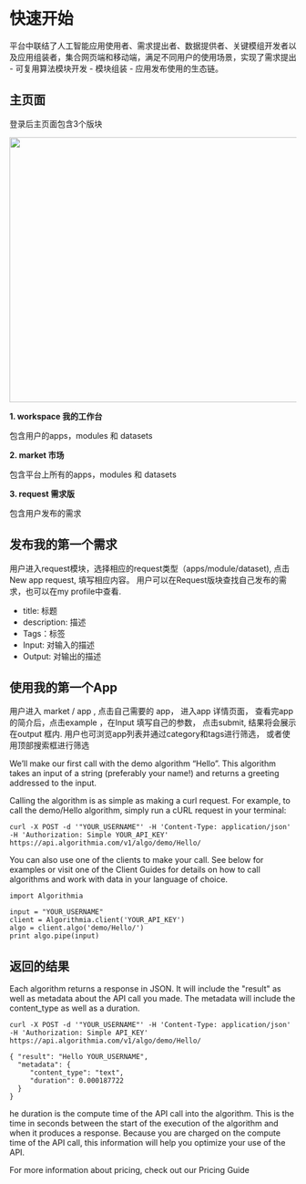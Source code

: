 # 快速开始
平台中联结了人工智能应用使用者、需求提出者、数据提供者、关键模组开发者以及应用组装者，集合网页端和移动端，满足不同用户的使用场景，实现了需求提出 - 可复用算法模块开发 - 模块组装 - 应用发布使用的生态链。

## 主页面
登录后主页面包含3个版块


<img src="./media/home.png"  width="840px" height="465px" />

**1. workspace 我的工作台**

包含用户的apps，modules 和 datasets

**2. market 市场**

包含平台上所有的apps，modules 和 datasets

**3. request 需求版**

包含用户发布的需求        


## 发布我的第一个需求
用户进入request模块，选择相应的request类型（apps/module/dataset), 点击 New app request, 填写相应内容。 用户可以在Request版块查找自己发布的需求，也可以在my profile中查看.
- title: 标题
- description: 描述
- Tags：标签
- Input: 对输入的描述
- Output: 对输出的描述

## 使用我的第一个App
用户进入 market / app , 点击自己需要的 app， 进入app 详情页面， 查看完app 的简介后，点击example ，在Input 填写自己的参数， 点击submit, 结果将会展示在output 框内. 
用户也可浏览app列表并通过category和tags进行筛选， 或者使用顶部搜索框进行筛选

We’ll make our first call with the demo algorithm “Hello”. This algorithm takes an input of a string (preferably your name!) and returns a greeting addressed to the input.

Calling the algorithm is as simple as making a curl request. For example, to call the demo/Hello algorithm, simply run a cURL request in your terminal:

```$xslt
curl -X POST -d '"YOUR_USERNAME"' -H 'Content-Type: application/json' -H 'Authorization: Simple YOUR_API_KEY' https://api.algorithmia.com/v1/algo/demo/Hello/
```

You can also use one of the clients to make your call. See below for examples or visit one of the Client Guides for details on how to call algorithms and work with data in your language of choice.

```$xslt
import Algorithmia

input = "YOUR_USERNAME"
client = Algorithmia.client('YOUR_API_KEY')
algo = client.algo('demo/Hello/')
print algo.pipe(input)
```

## 返回的结果
Each algorithm returns a response in JSON. It will include the "result" as well as metadata about the API call you made. The metadata will include the content_type as well as a duration.
```$xslt
curl -X POST -d '"YOUR_USERNAME"' -H 'Content-Type: application/json' -H 'Authorization: Simple API_KEY' https://api.algorithmia.com/v1/algo/demo/Hello/

{ "result": "Hello YOUR_USERNAME",
  "metadata": {
     "content_type": "text",
     "duration": 0.000187722
  }
}
```
he duration is the compute time of the API call into the algorithm. This is the time in seconds between the start of the execution of the algorithm and when it produces a response. Because you are charged on the compute time of the API call, this information will help you optimize your use of the API.

For more information about pricing, check out our Pricing Guide



